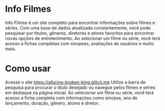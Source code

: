# Info Filmes # 
Info Filmes é um site completo para encontrar informações sobre filmes e séries. Com uma base de dados atualizada constantemente, você pode pesquisar por títulos, gêneros, diretores e atores favoritos para encontrar novas opções de entretenimento. Ao selecionar um filme ou série, você terá acesso a fichas completas com sinopses, avaliações de usuários e muito mais.

# Como usar #
Acesse o site https://alluring-broken-king.glitch.me
Utilize a barra de pesquisa para procurar o título desejado ou navegue pelos filmes e séries em destaque na página inicial.
Ao selecionar um filme ou série, você terá acesso a ficha completa com informações como sinopse, ano de lançamento, duração, gênero, atores e diretor.
